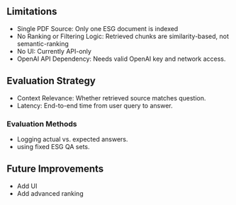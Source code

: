 ## Limitations

- Single PDF Source: Only one ESG document is indexed
- No Ranking or Filtering Logic: Retrieved chunks are similarity-based, not semantic-ranking
- No UI: Currently API-only 
- OpenAI API Dependency: Needs valid OpenAI key and network access.


## Evaluation Strategy

- Context Relevance: Whether retrieved source matches question.
- Latency: End-to-end time from user query to answer.


### Evaluation Methods

- Logging actual vs. expected answers.
- using fixed ESG QA sets.


## Future Improvements

- Add UI 
- Add advanced ranking 


